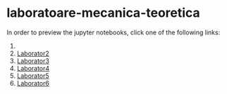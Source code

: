 # laboratoare-mecanica-teoretica

In order to preview the jupyter notebooks, click one of the following links:

1.  
2. [Laborator2](https://nbviewer.jupyter.org/github/puricimarius/laboratoare-mecanica-teoretica/blob/main/laborator2/lucrare-de-laborator-2.ipynb)
3. [Laborator3](https://nbviewer.jupyter.org/github/puricimarius/laboratoare-mecanica-teoretica/blob/main/laborator3/lucrare-de-laborator-3.ipynb)
4. [Laborator4](https://nbviewer.jupyter.org/github/puricimarius/laboratoare-mecanica-teoretica/blob/main/laborator4/lucrare-de-laborator-4.ipynb)
5. [Laborator5](https://nbviewer.jupyter.org/github/puricimarius/laboratoare-mecanica-teoretica/blob/main/laborator5/Lucrarea%20de%20laborator%20nr5.ipynb)
6. [Laborator6](https://nbviewer.jupyter.org/github/puricimarius/laboratoare-mecanica-teoretica/blob/main/laborator6/lucrare-de-laborator-6.ipynb)

